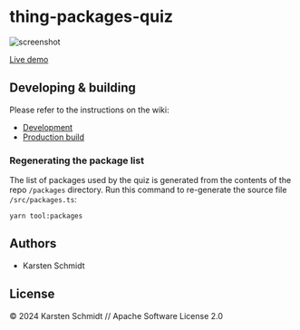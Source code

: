 # thing-packages-quiz

![screenshot](https://raw.githubusercontent.com/thi-ng/umbrella/develop/assets/examples/thing-packages-quiz.avif)

[Live demo](http://demo.thi.ng/umbrella/thing-packages-quiz/)

## Developing & building

Please refer to the instructions on the wiki:

- [Development](https://github.com/thi-ng/umbrella/wiki/Development-mode-for-examples-using-thi.ng-meta%E2%80%90css)
- [Production build](https://github.com/thi-ng/umbrella/wiki/Example-build-instructions)

### Regenerating the package list

The list of packages used by the quiz is generated from the contents of the repo
`/packages` directory. Run this command to re-generate the source file
`/src/packages.ts`:

```text
yarn tool:packages
```

## Authors

- Karsten Schmidt

## License

&copy; 2024 Karsten Schmidt // Apache Software License 2.0
